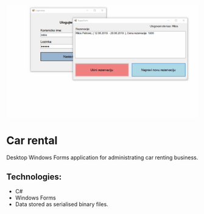 ![](car_rental_demo.gif)

# Car rental
Desktop Windows Forms application for administrating car renting business.

## Technologies:
* C#<br>
* Windows Forms<br>
* Data stored as serialised binary files.<br>


